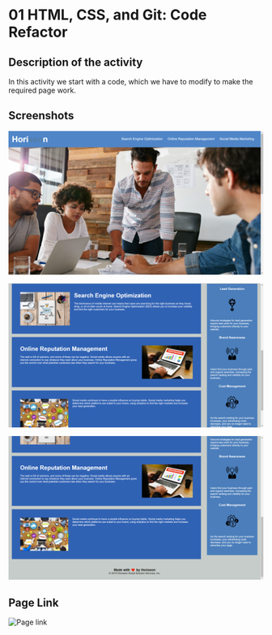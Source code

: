 # 01 HTML, CSS, and Git: Code Refactor

## Description of the activity

In this activity we start with a code, which we have to modify to make the required page work.

## Screenshots

![Screenshot of the final result of the page](./Assets/imagen%201.png)

![Screenshot](./Assets/imagen%202.png)

![Screenshot](./Assets/imagen%203.png)

## Page Link 

![Page link]()